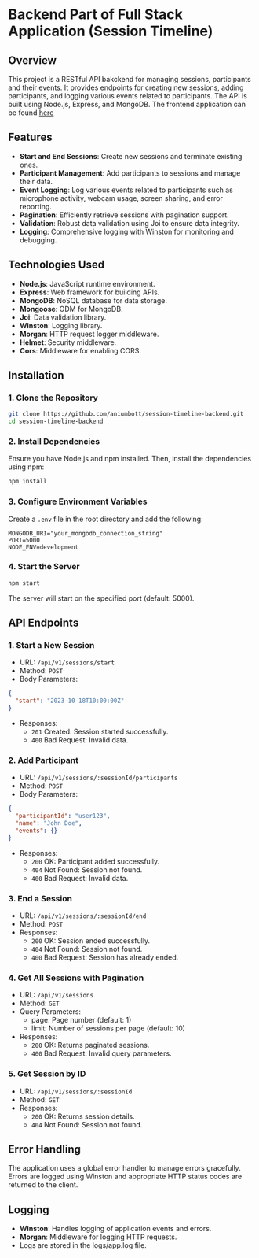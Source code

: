 # Backend Part of Full Stack Application (Session Timeline)

## Overview

This project is a RESTful API bakckend for managing sessions, participants and their events. It provides endpoints for creating new sessions, adding participants, and logging various events related to participants. The API is built using Node.js, Express, and MongoDB. The frontend application can be found [here](https://github.com/Aniumbott/session-timeline)

## Features

- **Start and End Sessions**: Create new sessions and terminate existing ones.
- **Participant Management**: Add participants to sessions and manage their data.
- **Event Logging**: Log various events related to participants such as microphone activity, webcam usage, screen sharing, and error reporting.
- **Pagination**: Efficiently retrieve sessions with pagination support.
- **Validation**: Robust data validation using Joi to ensure data integrity.
- **Logging**: Comprehensive logging with Winston for monitoring and debugging.

## Technologies Used

- **Node.js**: JavaScript runtime environment.
- **Express**: Web framework for building APIs.
- **MongoDB**: NoSQL database for data storage.
- **Mongoose**: ODM for MongoDB.
- **Joi**: Data validation library.
- **Winston**: Logging library.
- **Morgan**: HTTP request logger middleware.
- **Helmet**: Security middleware.
- **Cors**: Middleware for enabling CORS.

## Installation

### 1. **Clone the Repository**

```bash
git clone https://github.com/aniumbott/session-timeline-backend.git
cd session-timeline-backend
```

### 2. Install Dependencies

Ensure you have Node.js and npm installed. Then, install the dependencies using npm:

```bash
npm install
```

### 3. Configure Environment Variables

Create a `.env` file in the root directory and add the following:

```env
MONGODB_URI="your_mongodb_connection_string"
PORT=5000
NODE_ENV=development
```

### 4. Start the Server

```bash
npm start
```

The server will start on the specified port (default: 5000).

## API Endpoints

### 1. Start a New Session

- URL: `/api/v1/sessions/start`
- Method: `POST`
- Body Parameters:

```json
{
  "start": "2023-10-18T10:00:00Z"
}
```

- Responses:
  - `201` Created: Session started successfully.
  - `400` Bad Request: Invalid data.

### 2. Add Participant

- URL: `/api/v1/sessions/:sessionId/participants`
- Method: `POST`
- Body Parameters:

```json
{
  "participantId": "user123",
  "name": "John Doe",
  "events": {}
}
```

- Responses:
  - `200` OK: Participant added successfully.
  - `404` Not Found: Session not found.
  - `400` Bad Request: Invalid data.

### 3. End a Session

- URL: `/api/v1/sessions/:sessionId/end`
- Method: `POST`
- Responses:
  - `200` OK: Session ended successfully.
  - `404` Not Found: Session not found.
  - `400` Bad Request: Session has already ended.

### 4. Get All Sessions with Pagination

- URL: `/api/v1/sessions`
- Method: `GET`
- Query Parameters:
  - page: Page number (default: 1)
  - limit: Number of sessions per page (default: 10)
- Responses:
  - `200` OK: Returns paginated sessions.
  - `400` Bad Request: Invalid query parameters.

### 5. Get Session by ID

- URL: `/api/v1/sessions/:sessionId`
- Method: `GET`
- Responses:
  - `200` OK: Returns session details.
  - `404` Not Found: Session not found.

## Error Handling

The application uses a global error handler to manage errors gracefully. Errors are logged using Winston and appropriate HTTP status codes are returned to the client.

## Logging

- **Winston**: Handles logging of application events and errors.
- **Morgan**: Middleware for logging HTTP requests.
- Logs are stored in the logs/app.log file.
